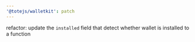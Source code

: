 ```yaml
---
'@totejs/walletkit': patch
---
```


refactor: update the `installed` field that detect whether wallet is installed to a function
